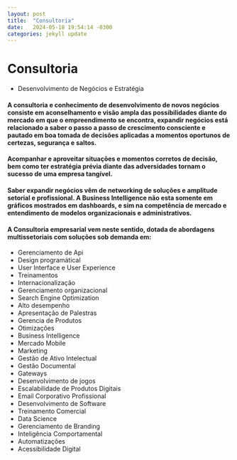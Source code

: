 ```yaml
---
layout: post
title:  "Consultoria"
date:   2024-05-18 19:54:14 -0300
categories: jekyll update
---
```

# Consultoria

* Desenvolvimento de Negócios e Estratégia 

#### A consultoria e conhecimento de desenvolvimento de novos negócios consiste em aconselhamento e visão ampla das possibilidades diante do mercado em que o empreendimento se encontra, expandir negócios está relacionado a saber o passo a passo de crescimento consciente e pautado em boa tomada de decisões aplicadas a momentos oportunos de certezas, segurança e saltos.

#### Acompanhar e aproveitar situações e momentos corretos de decisão, bem como ter estratégia prévia diante das adversidades tornam o sucesso de uma empresa tangível.

#### Saber expandir negócios vêm de networking de soluções e amplitude setorial e profissional. A Business Intelligence não esta somente em gráficos mostrados em dashboards, e sim na competência de mercado e entendimento de modelos organizacionais e administrativos.

#### A Consultoria empresarial vem neste sentido, dotada de abordagens multissetoriais com soluções sob demanda em:


* Gerenciamento de Api
* Design programátical
* User Interface e User Experience
* Treinamentos
* Internacionalização
* Gerenciamento organizacional
* Search Engine Optimization
* Alto desempenho
* Apresentação de Palestras
* Gerencia de Produtos
* Otimizações
* Business Intelligence
* Mercado Mobile
* Marketing
* Gestão de Ativo Intelectual
* Gestão Documental
* Gateways
* Desenvolvimento de jogos
* Escalabilidade de Produtos Digitais
* Email Corporativo Profissional
* Desenvolvimento de Software
* Treinamento Comercial
* Data Science
* Gerenciamento de Branding
* Inteligência Comportamental
* Automatizações
* Acessibilidade Digital
